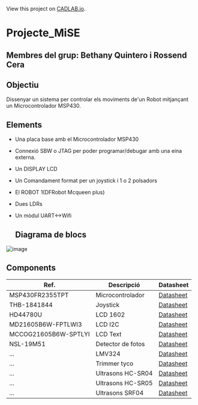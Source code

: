 View this project on [CADLAB.io](https://cadlab.io/project/27800). 

# Projecte_MiSE

**Membres del grup:** Bethany Quintero i Rossend Cera
----------------------------------------------------
## Objectiu
Dissenyar un sistema per controlar els moviments de'un Robot mitjançant un Microcontrolador MSP430.

## Elements
- Una placa base amb el Microcontrolador MSP430
- Connexió SBW o JTAG per poder programar/debugar amb una eina externa.
- Un DISPLAY LCD 
- Un Comandament format per un joystick i 1 o 2 polsadors
- El ROBOT 1(DFRobot Mcqueen plus)
- Dues LDRs
- Un mòdul UART<->Wifi

  ## Diagrama de blocs
![image](<img width="698" alt="mise" src="https://github.com/Bbethanyy/Projecte_MiSE/assets/127347516/5785901d-d3ea-462a-b344-9b2de3f9fa77">)

## Components
| Ref. | Descripció| Datasheet |
| ------ | -----------------| ------------------|
|MSP430FR2355TPT|Microcontrolador|[Datasheet](https://www.ti.com/lit/ds/symlink/msp430fr2355.pdfts=1708776366062&ref_url=https%253A%252F%252Fwww.ti.com%252Fproduct%252FMSP430FR2355%253Fqgpn%253Dmsp430fr2355)|
|THB-1841844|Joystick| [Datasheet](https://www.mouser.es/datasheet/2/240/thb-3050713.pdf)|
|HD44780U|LCD 1602|[Datasheet](https://www.sparkfun.com/datasheets/LCD/HD44780.pdf)|
|MD21605B6W-FPTLWI3| LCD I2C| [Datasheet](https://www.farnell.com/datasheets/3164276.pdf)|
|MCCOG21605B6W-SPTLYI| LCD Text | [Datasheet](https://www.farnell.com/datasheets/2021773.pdf)|
|NSL-19M51|Detector de fotos| [Datasheet](file:///C:/Users/betha/AppData/Local/Temp/817923a0-e29a-454a-975b-60c01e8ddaef_Documents%20components%20i%20dispositius-20240224.zip.aef/LDR%20NSL-19M51.pdf)|
|...| LMV324| [Datasheet](https://www.ti.com/lit/ds/symlink/lmv324.pdf)|
|...| Trimmer tyco| [Datasheet](https://www.farnell.com/datasheets/314461.pdf)|
|...| Ultrasons HC-SR04| [Datasheet](file:///C:/Users/betha/AppData/Local/Temp/49233692-ea68-4fa0-998a-116c9ef42827_Documents%20components%20i%20dispositius-20240224.zip.827/Ultrasons%20HC-SR04%20Echo%20Locator%20Making%20it%20better.pdf)|
|...| Ultrasons HC-SR05| [Datasheet](file:///C:/Users/betha/AppData/Local/Temp/bb4ae17f-42be-418a-a625-329d45a58329_Documents%20components%20i%20dispositius-20240224.zip.329/Ultrasons%20HC-SR05_Ultrasonic_Module%20VMA306%20Schema.pdf)|
|...| Ultrasons SRF04| [Datasheet](file:///C:/Users/betha/AppData/Local/Temp/166e3fce-a4a8-462c-85ff-759b14133cc4_Documents%20components%20i%20dispositius-20240224.zip.cc4/Ultrasons%20SRF04%20Technical%20Documentation.pdf)|
